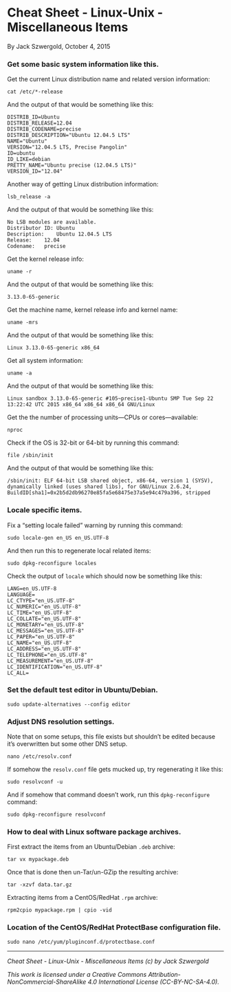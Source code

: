 # Cheat Sheet - Linux-Unix - Miscellaneous Items

By Jack Szwergold, October 4, 2015

### Get some basic system information like this.

Get the current Linux distribution name and related version information:

    cat /etc/*-release

And the output of that would be something like this:

	DISTRIB_ID=Ubuntu
	DISTRIB_RELEASE=12.04
	DISTRIB_CODENAME=precise
	DISTRIB_DESCRIPTION="Ubuntu 12.04.5 LTS"
	NAME="Ubuntu"
	VERSION="12.04.5 LTS, Precise Pangolin"
	ID=ubuntu
	ID_LIKE=debian
	PRETTY_NAME="Ubuntu precise (12.04.5 LTS)"
	VERSION_ID="12.04"

Another way of getting Linux distribution information:

    lsb_release -a

And the output of that would be something like this:

	No LSB modules are available.
	Distributor ID:	Ubuntu
	Description:	Ubuntu 12.04.5 LTS
	Release:	12.04
	Codename:	precise

Get the kernel release info:

    uname -r

And the output of that would be something like this:

    3.13.0-65-generic

Get the machine name, kernel release info and kernel name:

    uname -mrs

And the output of that would be something like this:

    Linux 3.13.0-65-generic x86_64

Get all system information:

    uname -a

And the output of that would be something like this:

    Linux sandbox 3.13.0-65-generic #105~precise1-Ubuntu SMP Tue Sep 22 13:22:42 UTC 2015 x86_64 x86_64 x86_64 GNU/Linux

Get the the number of processing units—CPUs or cores—available:

    nproc

Check if the OS is 32-bit or 64-bit by running this command:

    file /sbin/init

And the output of that would be something like this:

	/sbin/init: ELF 64-bit LSB shared object, x86-64, version 1 (SYSV), dynamically linked (uses shared libs), for GNU/Linux 2.6.24, BuildID[sha1]=0x2b5d2db96270e85fa5e68475e37a5e94c479a396, stripped

### Locale specific items.

Fix a “setting locale failed” warning by running this command:

    sudo locale-gen en_US en_US.UTF-8

And then run this to regenerate local related items:

    sudo dpkg-reconfigure locales

Check the output of `locale` which should now be something like this:

	LANG=en_US.UTF-8
	LANGUAGE=
	LC_CTYPE="en_US.UTF-8"
	LC_NUMERIC="en_US.UTF-8"
	LC_TIME="en_US.UTF-8"
	LC_COLLATE="en_US.UTF-8"
	LC_MONETARY="en_US.UTF-8"
	LC_MESSAGES="en_US.UTF-8"
	LC_PAPER="en_US.UTF-8"
	LC_NAME="en_US.UTF-8"
	LC_ADDRESS="en_US.UTF-8"
	LC_TELEPHONE="en_US.UTF-8"
	LC_MEASUREMENT="en_US.UTF-8"
	LC_IDENTIFICATION="en_US.UTF-8"
	LC_ALL=

### Set the default test editor in Ubuntu/Debian.

    sudo update-alternatives --config editor

### Adjust DNS resolution settings.

Note that on some setups, this file exists but shouldn’t be edited because it’s overwritten but some other DNS setup.

    nano /etc/resolv.conf

If somehow the `resolv.conf` file gets mucked up, try regenerating it like this:

    sudo resolvconf -u

And if somehow that command doesn’t work, run this `dpkg-reconfigure` command:

    sudo dpkg-reconfigure resolvconf

### How to deal with Linux software package archives.

First extract the items from an Ubuntu/Debian `.deb` archive:

    tar vx mypackage.deb

Once that is done then un-Tar/un-GZip the resulting archive:

    tar -xzvf data.tar.gz

Extracting items from a CentOS/RedHat `.rpm` archive:

    rpm2cpio mypackage.rpm | cpio -vid

### Location of the CentOS/RedHat ProtectBase configuration file.

    sudo nano /etc/yum/pluginconf.d/protectbase.conf

***

*Cheat Sheet - Linux-Unix - Miscellaneous Items (c) by Jack Szwergold*

*This work is licensed under a Creative Commons Attribution-NonCommercial-ShareAlike 4.0 International License (CC-BY-NC-SA-4.0).*